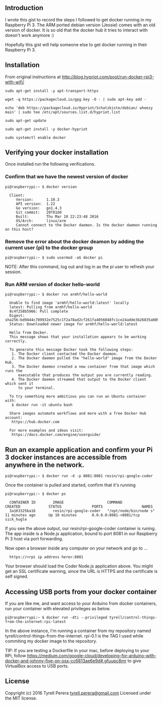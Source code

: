 ## Introduction

I wrote this gist to record the steps I followed to get docker running in my Raspberry Pi 3. 
The ARM ported debian version (Jessie) comes with an old version of docker. 
It is so old that the docker hub it tries to interact with doesn't work anymore :)

Hopefully this gist will help someone else to get docker running in their Raspberry Pi 3.

## Installation

From original instructions at http://blog.hypriot.com/post/run-docker-rpi3-with-wifi/ 


`sudo apt-get install -y apt-transport-https`

`wget -q https://packagecloud.io/gpg.key -O - | sudo apt-key add -`

`echo 'deb https://packagecloud.io/Hypriot/Schatzkiste/debian/ wheezy main' | sudo tee /etc/apt/sources.list.d/hypriot.list`

`sudo apt-get update`

`sudo apt-get install -y docker-hypriot`

`sudo systemctl enable docker`

## Verifying your docker installation

Once installed run the following verifications.

### Confirm that we have the newest version of docker

`pi@raspberrypi:~ $ docker version`

      Client:
         Version:      1.10.3
         API version:  1.22
         Go version:   go1.4.3
         Git commit:   20f81dd
         Built:        Thu Mar 10 22:23:48 2016
         OS/Arch:      linux/arm
         Cannot connect to the Docker daemon. Is the docker daemon running on this host?


### Remove the error about the docker deamon by adding the current user (pi) to the docker group

`pi@raspberrypi:~ $ sudo usermod -aG docker pi`

NOTE: After this command, log out and log in as the pi user to refresh your session.

### Run ARM version of docker hello-world

`pi@raspberrypi:~ $ docker run armhf/hello-world`

      Unable to find image 'armhf/hello-world:latest' locally
      latest: Pulling from armhf/hello-world
      8c4f258b5966: Pull complete 
      Digest: sha256:bd9444c789932e7525c1f2a78ad2cf261fa4056048fc1ce24adde3b26835a089
      Status: Downloaded newer image for armhf/hello-world:latest
      
      Hello from Docker.
      This message shows that your installation appears to be working correctly.
      
      To generate this message Docker took the following steps:
       1. The Docker client contacted the Docker daemon.
       2. The Docker daemon pulled the "hello-world" image from the Docker Hub.
       3. The Docker daemon created a new container from that image which runs the
          executable that produces the output you are currently reading.
       4. The Docker daemon streamed that output to the Docker client which sent it
          to your terminal.
      
      To try something more ambitious you can run an Ubuntu container with:
       $ docker run -it ubuntu bash
      
      Share images automate workflows and more with a free Docker Hub account:
       https://hub.docker.com
      
      For more examples and ideas visit:
       https://docs.docker.com/engine/userguide/

## Run an example application and confirm your Pi 3 docker instances are accessible from anywhere in the network.

`pi@raspberrypi:~ $ docker run -d -p 8081:8081 resin/rpi-google-coder`

Once the container is pulled and started, confirm that it's running 

`pi@raspberrypi:~ $ docker ps`

      CONTAINER ID        IMAGE                    COMMAND                  CREATED             STATUS              PORTS                  NAMES
      3a163325ba16        resin/rpi-google-coder   "/opt/node/bin/node s"   11 minutes ago      Up 10 minutes       0.0.0.0:8081->8081/tcp   sick_hugle

If you see the above output, our resin/rpi-google-coder container is runing. The app inside is a Node.js application, bound to port 8081 in our Raspberry Pi 3 host via port forwarding.

Now open a browser inside any computer on your network and go to ...

      https://<rpi ip address here>:8081  

Your browser should load the Coder Node.js application above. You might get an SSL certificate warning, since the URL is HTTPS and the certificate is self signed. 

## Accessing USB ports from your docker container

If you are like me, and want access to your Arduino from docker containers, run your container with elevated privileges as below.

`pi@raspberrypi:~ $ docker run -dti --privileged tyrell/control-things-from-the-internet:rpi-latest`

In the above instance, I'm running a container from my repository named tyrell/control-things-from-the-internet. rpi-0.1 is the TAG I used while commiting my docker image to the repository.

TIP: If you are testing a Dockerfile in your mac, before deploying to your RPi, follow https://medium.com/google-cloud/developing-for-arduino-with-docker-and-johnny-five-on-osx-cc6813ae6e9d#.gfuupc8mr to give VirtualBox access to USB ports.

## License
Copyright (c) 2016 Tyrell Perera <tyrell.perera@gmail.com>
Licensed under the MIT license.